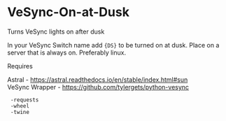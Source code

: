 # VeSync-On-at-Dusk
Turns VeSync lights on after dusk

In your VeSync Switch name add `{DS}` to be turned on at dusk. Place on a server that is always on. Preferably linux. 

Requires

Astral - https://astral.readthedocs.io/en/stable/index.html#sun <br>
VeSync Wrapper - https://github.com/tylergets/python-vesync<br>
          
     -requests  
     -wheel 
     -twine
